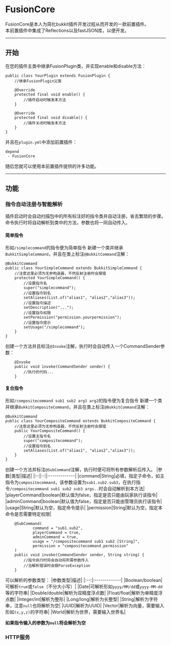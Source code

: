 # FusionCore

FusionCore是本人为简化bukkit插件开发过程从而开发的一款前置插件。  
本前置插件中集成了Reflections以及fastJSON库，以便开发。

***
## 开始
在您的插件主类中继承FusionPlugin类，并实现enable和disable方法：
````
public class YourPlugin extends FusionPlugin {
    //继承FusionPlugin父类
    
    @Override
    protected final void enable() {
        //插件启动时触发本方法
    }
    
    @Override
    protected final void disable() {
        //插件关闭时触发本方法
    }
}
````
并且在`plugin.yml`中添加前置插件：
````
depend
 - FusionCore
````
随后您就可以使用本前置插件提供的许多功能。
***
## 功能
### 指令自动注册与智能解析
插件启动时会自动扫描包中的所有标注好的指令类并自动注册，省去繁琐的步骤。  
命令执行时将自动解析到类中的方法，参数也将一同自动传入。
#### 简单指令
形如`/simplecommand`的指令便为简单指令
新建一个类并继承`BukkitSimpleCommand`，并且在类上标注`@BukkitCommand`注解：
````
@BukkitCommand
public class YourSimpleCommand extends BukkitSimpleCommand {
    //注意这里必须为无参构造器，不然反射注册时会报错
    protected YourSimpleCommand() {
        //设置指令名
        super("simplecommand");
        //设置指令别名
        setAliases(List.of("alias1", "alias2","alias3"));
        //设置指令描述
        setDescription("...");
        //设置指令权限
        setPermission("permission.yourpermission");
        //设置指令提示
        setUsage("/simplecommand");
    }
}
````
创建一个方法并且标注`@Invoke`注解，执行时会自动传入一个CommandSender参数：
````
    @Invoke
    public void invoke(CommandSender sender) {
        //执行的代码...
    }
````
#### 复合指令
形如`/compositecommand sub1 sub2 arg1 arg2`的指令便为复合指令 
新建一个类并继承`BukkitCompositeCommand`，并且在类上标注`@BukkitCommand`注解：
````
@BukkitCommand
public class YourCompositeCommand extends BukkitCompositeCommand {
    //注意这里必须为无参构造器，不然反射注册时会报错
    public YourCompositeCommand() {
        //设置主指令名
        super("compositecommand");
        //设置指令别名
        setAliases(List.of("alias1", "alias2","alias3"));
    }
}
````
创建一个方法并标注`@SubCommand`注解，执行时便可将所有参数解析后传入。
|参数|类型|描述|
|:-:|:-:|:-------------|
|command|String|必填，指定子命令，如主指令为`compositecommand`，该参数设置为`sub1.sub2.sub3`，在执行指令`/compositecommand sub1 sub2 sub3 args..`时会自动解析到本方法|
|playerCommand|boolean|默认值为false，指定是否只能由玩家执行该指令|
|adminCommand|boolean|默认值为false，指定是否只能由管理员执行该指令|
|usage|String|默认为空，指定命令提示|
|permission|String|默认为空，指定本命令是否需要特定权限|
````
    @SubCommand(
            command = "sub1.sub2",
            playerCommand = true,
            adminCommand = true,
            usage = "/compositecommand sub1 sub2 [String]",
            permission = "compositecommand.permission"
    )
    public void invoke(CommandSender sender, String string) {
        //指令执行时将会自动将所需参数传入
        //当解析错误时会报ParseException
    }
````
可以解析的参数类型：
|参数类型|描述|
|:--:|:-------------|
|Boolean/boolean|可解析`true`或`false`（不分大小写）|
|Date|可解析形如`yyyy/MM/dd`或`yyyy-MM-dd`等的字符串|
|Double/double|解析为双精度浮点数|
|Float/float|解析为单精度浮点数|
|Integer/int|解析为整形|
|Long/long|解析为长整型|
|String|解析为字符串，注意`null`也将解析为空|
|UUID|解析为UUID|
|Vector|解析为向量，需要输入形如`(x,y,z)`的字符串|
|World|解析为世界，需要输入世界名|   

**如果指令输入的参数为`null`将会解析为空**
### HTTP服务

